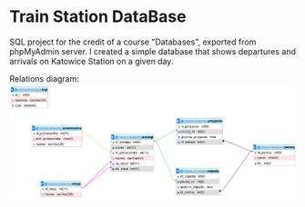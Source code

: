 # Train Station DataBase
SQL project for the credit of a course "Databases", exported from phpMyAdmin server.
I created a simple database that shows departures and arrivals on Katowice Station on a given day. 

Relations diagram:
![Relations diagram](./train_station_relation_diagram.png)
